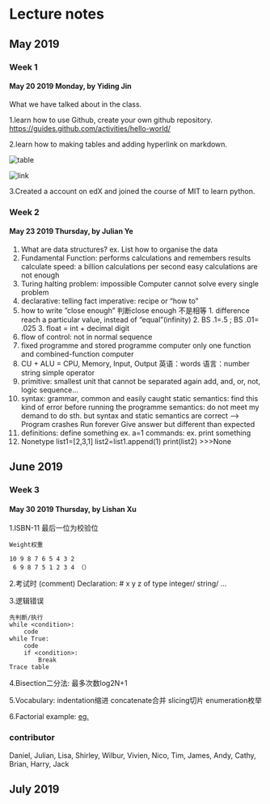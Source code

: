 
# Lecture notes
## May 2019 
### Week 1
#### May 20 2019 Monday, by Yiding Jin
What we have talked about in the class. 

1.learn how to use Github, create your own github repository.   https://guides.github.com/activities/hello-world/ 

2.learn how to making tables and adding hyperlink on markdown.

![table](file:///Users/jinyiding/Desktop/%E5%B1%8F%E5%B9%95%E5%BF%AB%E7%85%A7%202019-05-20%20%E4%B8%8B%E5%8D%887.19.08.png)

![link](file:///Users/jinyiding/Desktop/屏幕快照%202019-05-20%20下午7.25.34.png)

3.Created a account on edX and joined the course of MIT to learn python. 

### Week 2
#### May 23 2019 Thursday, by Julian Ye
1.	What are data structures?
		ex. List
		how to organise the data
2.	Fundamental Function:
		performs calculations and remembers results
		calculate speed: a billion calculations per second
		easy calculations are not enough
3.	Turing halting problem: impossible
		Computer cannot solve every single problem
4.	declarative: telling fact
		imperative: recipe or “how to”
5.	how to write ”close enough”  判断close enough 不是相等
		1.	difference reach a particular value, instead of “equal”(infinity)
		2.	BS .1=.5 ; BS .01= .025
		3.	float = int + decimal digit
6.	flow of control: not in normal sequence
7.	fixed programme and stored programme computer
		only one function and combined-function computer
8.	CU + ALU = CPU, Memory, Input, Output 
英语：words
语言：number string simple operator
9.	primitive: smallest unit that cannot be separated again
		add, and, or, not, logic sequence…
10.	syntax: grammar, common and easily caught
		static semantics: find this kind of error before running the programme
		semantics: do not meet my demand to do sth. but syntax and static semantics are correct
    --> Program crashes 
        Run forever
        Give answer but different than expected
11.	definitions: define something ex. a=1
		commands: ex. print something
12.	Nonetype
		list1=[2,3,1]
		list2=list1.append(1)
		print(list2)
		>>>None
		
## June 2019 
### Week 3
#### May 30 2019 Thursday, by Lishan Xu
1.ISBN-11 最后一位为校验位

	Weight权重
	
	10 9 8 7 6 5 4 3 2
	 6 9 8 7 5 1 2 3 4 （）

2.考试时 (comment) Declaration: # x y z of type integer/ string/ …

3.逻辑错误

	先判断/执行
	while <condition>:
		code
	while True:
		code
		if <condition>:
			Break
	Trace table
	
4.Bisection二分法: 最多次数log2N+1

5.Vocabulary: indentation缩进 concatenate合并 slicing切片 enumeration枚举

6.Factorial example: [eg.](https://github.com/ZeroxAlone/homework190523/blob/master/%E7%AC%94%E8%AE%B0.py)

### contributor
Daniel, Julian, Lisa, Shirley, Wilbur, Vivien, Nico, Tim, James, Andy, Cathy, Brian, Harry, Jack 





## July 2019
